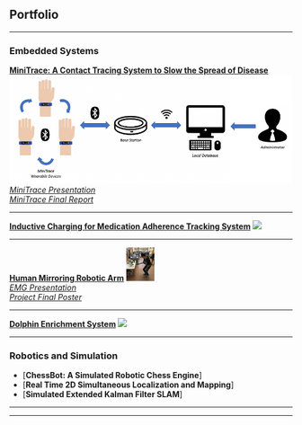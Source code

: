 ## Portfolio

---

### Embedded Systems

[<b>MiniTrace: A Contact Tracing System to Slow the Spread of Disease</b>](https://cse.engin.umich.edu/eecs-473-advanced-embedded-systems-group-d/)
<br>
<img src="images/MiniTrace/MiniTrace Diagram.png?raw=true"/>
<br>
[<i>MiniTrace Presentation</i>](/pdf/Presentation_MiniTrace.pdf)
<br>
[<i>MiniTrace Final Report</i>](/pdf/Report_MiniTrace.pdf)

---
[<b>Inductive Charging for Medication Adherence Tracking System</b>](/pdf/sample_presentation.pdf)
<img src="images/dummy_thumbnail.jpg?raw=true"/>

---
[<b>Human Mirroring Robotic Arm</b>](http://example.com/)
<img src="images/HumanMirroringRoboticArm/HCInteraction.JPG?raw=true" style="width:50px;height:60px;">
<br>
[<i>EMG Presentation</i>](/pdf/Presentation_HumanMirroringRoboticArm.pdf)
<br>
[<i>Project Final Poster</i>](/pdf/Poster_HumanMirroringRoboticArm.pdf)

---
[<b>Dolphin Enrichment System</b>](http://example.com/)
<img src="images/dummy_thumbnail.jpg?raw=true"/>

---

### Robotics and Simulation

- [<b>ChessBot: A Simulated Robotic Chess Engine</b>]
- [<b>Real Time 2D Simultaneous Localization and Mapping</b>]
- [<b>Simulated Extended Kalman Filter SLAM</b>]

---




---
<!-- Remove above link if you don't want to attibute -->
